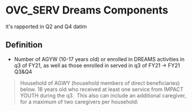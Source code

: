 # OVC_SERV Dreams Components

it's rapported in Q2 and Q4 datim

## Definition

- Number of AGYW (10-17 years old) or enrolled in DREAMS activities in q3 of FY21, as well as those enrolled in  served in q3 of FY21 -> FY21 Q3&Q4 

> Household of AGWY (household members of direct beneficiaries) below. 18 years old who received at least one service from IMPACT YOUTH during the q3.  This also can include an additional caregiver, for a maximum of two caregivers per household: